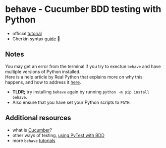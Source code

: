 # behave - Cucumber BDD testing with Python
* official [tutorial](https://behave.readthedocs.io/en/stable/tutorial.html)
* Gherkin syntax [guide](https://cucumber.io/docs/gherkin/reference/) 🥒 


## Notes
You may get an error from the terminal if you try to exectue `behave` and have multiple versions of Python installed.
<br>
Here is a help article by Real Python that explains more on why this happens, and how to address it [here](https://realpython.com/lessons/why-cant-python-find-my-modules/).
* <b>TLDR;</b> try installing `behave` again by running `python -m pip install behave`.
* Also ensure that you have set your Python scripts to `PATH`.


## Additional resources
* what is [Cucumber](https://cucumber.io/docs/guides/overview/)?
* other ways of testing, [using PyTest with BDD](https://realpython.com/pytest-python-testing/#pytest-bdd)
* more `behave` [tutorials](https://behave.readthedocs.io/en/stable/more_info.html)
